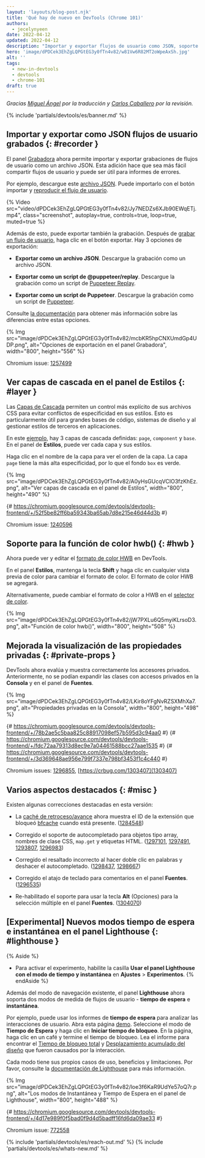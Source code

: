 ```yaml
---
layout: 'layouts/blog-post.njk'
title: 'Qué hay de nuevo en DevTools (Chrome 101)'
authors:
  - jecelynyeen
date: 2022-04-12
updated: 2022-04-12
description: "Importar y exportar flujos de usuario como JSON, soporte colors hwb(), ver capas de cascada en el panel de Estilos y más."
hero: 'image/dPDCek3EhZgLQPGtEG3y0fTn4v82/w81Vw6R82MT2oWpeAxSh.jpg'
alt: ''
tags:
  - new-in-devtools
  - devtools
  - chrome-101
draft: true
---
```


_Gracias [Miguel Ángel](https://midu.dev) por la traducción y [Carlos Caballero](https://carloscaballero.io) por la revisión._

{% include 'partials/devtools/es/banner.md' %}

<!-- ## Import and export recorded user flows as a JSON file {: #recorder } -->
## Importar y exportar como JSON flujos de usuario grabados {: #recorder }

<!-- The [Recorder](/docs/devtools/recorder) panel now supports importing and exporting user flow recordings as a JSON file. This addition makes it easier to share user flows and can be useful for bug reporting. -->
El panel [Grabadora](/docs/devtools/recorder) ahora permite importar y exportar grabaciones de flujos de usuario como un archivo JSON. Esta adición hace que sea más fácil compartir flujos de usuario y puede ser útil para informes de errores.

<!-- For example, download this [JSON file](https://storage.googleapis.com/web-dev-uploads/file/dPDCek3EhZgLQPGtEG3y0fTn4v82/vzQbv2rUfTz2DEmx06Gv.json). You can import it with the import button and [replay the user flow](/docs/devtools/recorder/#replay). -->
Por ejemplo, descargue este [archivo JSON](https://storage.googleapis.com/web-dev-uploads/file/dPDCek3EhZgLQPGtEG3y0fTn4v82/vzQbv2rUfTz2DEmx06Gv.json). Puede importarlo con el botón importar y [reproducir el flujo de usuario](/docs/devtools/recorder/#replay).

{% Video src="video/dPDCek3EhZgLQPGtEG3y0fTn4v82/Jy7NEDZs6XJb90EWqETj.mp4", class="screenshot", autoplay=true, controls=true, loop=true, muted=true %}

<!-- Apart from that, you can export the recording as well. After [recording a user flow](/docs/devtools/recorder/#record), click on the export button. There are 3 export options: -->
Además de esto, puede exportar también la grabación. Después de [grabar un flujo de usuario](/docs/devtools/recorder/#record), haga clic en el botón exportar. Hay 3 opciones de exportación:

<!-- - **Export as a JSON file**. Download the recording as a JSON file. -->
- **Exportar como un archivo JSON**. Descargue la grabación como un archivo JSON.
<!-- - **Export as a @puppeteer/replay script**. Download the recording as a [Puppeteer Replay](https://github.com/puppeteer/replay) script.  -->
- **Exportar como un script de @puppeteer/replay**. Descargue la grabación como un script de [Puppeteer Replay](https://github.com/puppeteer/replay).
<!-- - **Export as a Puppeteer script** . Download the recording as [Puppeteer](https://pptr.dev/) script. -->
- **Exportar como un script de Puppeteer**. Descargue la grabación como un script de [Puppeteer](https://pptr.dev/).

<!-- Consult [the documentation](/docs/devtools/recorder) to learn more about the differences between these options. -->
Consulte [la documentación](/docs/devtools/recorder) para obtener más información sobre las diferencias entre estas opciones.

{% Img src="image/dPDCek3EhZgLQPGtEG3y0fTn4v82/mcbKR5hpCNXUmdGp4UDP.png", alt="Opciones de exportación en el panel Grabadora", width="800", height="556" %}

Chromium issue: [1257499](https://crbug.com/1257499)

<!-- ## View cascade layers in the Styles pane {: #layer } -->
## Ver capas de cascada en el panel de Estilos {: #layer }

<!-- [Cascade layers](/blog/cascade-layers/) enable more explicit control of your CSS files to prevent style-specificity conflicts. This is particularly useful for large codebases, design systems, and when managing third party styles in applications. -->
Las [Capas de Cascada](/blog/cascade-layers/) permiten un control más explícito de sus archivos CSS para evitar conflictos de especificidad en sus estilos. Esto es particularmente útil para grandes bases de código, sistemas de diseño y al gestionar estilos de terceros en aplicaciones.

<!-- In this [example](https://jec.fyi/demo/cascade-layer), there are 3 cascade layers defined: `page`, `component` and `base`. In the **Styles** pane, you can view each layer and its styles. -->
En este [ejemplo](https://jec.fyi/demo/cascade-layer), hay 3 capas de cascada definidas: `page`, `component` y `base`. En el panel de **Estilos**, puede ver cada capa y sus estilos.

<!-- Click on the layer name to view the layer order. The `page` layer has the highest specificity, therefore the `box` background is green.  -->
Haga clic en el nombre de la capa para ver el orden de la capa. La capa `page` tiene la más alta especificidad, por lo que el fondo `box` es verde.

{% Img src="image/dPDCek3EhZgLQPGtEG3y0fTn4v82/A0yHsGUcqVCIO3fzKhEz.png", alt="Ver capas de cascada en el panel de Estilos", width="800", height="490" %}

{# https://chromium.googlesource.com/devtools/devtools-frontend/+/52f5be82ff6ba59343ba65ab7d8e215e46d44d3b #}

Chromium issue: [1240596](https://crbug.com/1240596)


<!-- ## Support for the hwb() color function {: #hwb } -->
## Soporte para la función de color hwb() {: #hwb }

<!-- You can now view and edit [HWB color format](https://drafts.csswg.org/css-color/#the-hwb-notation) in DevTools. -->
Ahora puede ver y editar el [formato de color HWB](https://drafts.csswg.org/css-color/#the-hwb-notation) en DevTools.

<!-- In the **Styles** pane, hold the **Shift** key and click on any color preview to change the color format. The HWB color format is added. -->
En el panel **Estilos**, mantenga la tecla **Shift** y haga clic en cualquier vista previa de color para cambiar el formato de color. El formato de color HWB se agregará.

<!-- Alternatively, you can change the color format to HWB in the [color picker](/docs/devtools/css/reference/#color-picker). -->
Alternativamente, puede cambiar el formato de color a HWB en el [selector de color](/docs/devtools/css/reference/#color-picker).

{% Img src="image/dPDCek3EhZgLQPGtEG3y0fTn4v82/jW7PXLu6Q5myiKLrsoD3.png", alt="Función de color hwb()", width="800", height="508" %}


<!-- ## Improved the display of private properties {: #private-props } -->
## Mejorada la visualización de las propiedades privadas {: #private-props }

<!-- DevTools now properly evaluates and displays private accessors. Previously, you couldn't expand classes with private accessors in the **Console** and the **Sources** panel. -->
DevTools ahora evalúa y muestra correctamente los accesores privados. Anteriormente, no se podían expandir las clases con accesos privados en la **Consola** y en el panel de **Fuentes**.

{% Img src="image/dPDCek3EhZgLQPGtEG3y0fTn4v82/LKir8oYFgNvRZSXMhXa7.png", alt="Propiedades privadas en la Consola", width="800", height="498" %}

{# https://chromium.googlesource.com/devtools/devtools-frontend/+/78b2ae5c5baa825c88917098ef57b595d3c94aa0 #}
{# https://chromium.googlesource.com/devtools/devtools-frontend/+/fdc72aa79313d8ec9e7a04461588bcc27aae1535 #}
{# https://chromium.googlesource.com/devtools/devtools-frontend/+/3d369648ae956e799f7337e798bf3453f1c4c440 #}

Chromium issues: [1296855](https://crbug.com/1296855), [https://crbug.com/1303407](1303407)


<!-- ## Miscellaneous highlights {: #misc } -->
## Varios aspectos destacados {: #misc }

<!-- These are some noteworthy fixes in this release: -->
Existen algunas correcciones destacadas en esta versión:

<!-- - The [Back/forward cache](/blog/new-in-devtools-98/#bfcache) now displays the extension ID which blocked [bfcache](https://web.dev/bfcache/) when present.( [1284548](https://crbug.com/1284548)) -->
- La [caché de retroceso/avance](/blog/new-in-devtools-98/#bfcache) ahora muestra el ID de la extensión que bloqueó [bfcache](https://web.dev/bfcache/) cuando está presente. ([1284548](https://crbug.com/1284548))
<!-- - Fixed autocompletion support for array-like objects, CSS class names, `map.get` and HTML tags. ([1297101](https://crbug.com/1297101), [1297491](https://crbug.com/1297491), [1293807](https://crbug.com/1293807), [1296983](https://crbug.com/1296983)) -->
- Corregido el soporte de autocompletado para objetos tipo array, nombres de clase CSS, `map.get` y etiquetas HTML. ([1297101](https://crbug.com/1297101), [1297491](https://crbug.com/1297491), [1293807](https://crbug.com/1293807), [1296983](https://crbug.com/1296983))
<!-- - Fixed incorrect highlights when double-clicking on words and undoing autocomplete. ([1298437](https://crbug.com/1298437), [1298667](https://crbug.com/1298667)) -->
- Corregido el resaltado incorrecto al hacer doble clic en palabras y deshacer el autocompletado. ([1298437](https://crbug.com/1298437), [1298667](https://crbug.com/1298667))
<!-- - Fixed comment keyboard shortcut in the **Sources** panel. ([1296535](https://crbug.com/1296535)) -->
- Corregido el atajo de teclado para comentarios en el panel **Fuentes**. ([1296535](https://crbug.com/1296535))
<!-- - Re-enable support for using **Alt** (Options) key for multi selection in the **Sources** panel. ([1304070](https://crbug.com/1304070)) -->
- Re-habilitado el soporte para usar la tecla **Alt** (Opciones) para la selección múltiple en el panel **Fuentes**. ([1304070](https://crbug.com/1304070))


<!-- ## [Experimental] New timespan and snapshot mode in the Lighthouse panel {: #lighthouse } -->
## [Experimental] Nuevos modos tiempo de espera e instantánea en el panel Lighthouse {: #lighthouse }

{% Aside %}
<!-- To enable the experiment, enable the **Use Lighthouse panel with timespan and snapshot modes** checkbox under **Settings** > **Experiments**. -->
- Para activar el experimento, habilite la casilla **Usar el panel Lighthouse con el modo de tiempo y instantánea** en **Ajustes** > **Experimentos**.
{% endAside %}

<!-- Apart from the existing **navigation** mode, the **Lighthouse** panel now support two more modes on measuring user flows - **timespan** and **snapshot**. -->
Además del modo de navegación existente, el panel **Lighthouse** ahora soporta dos modos de medida de flujos de usuario - **tiempo de espera** e **instantánea**.

<!-- For example, you can use the **timespan** reports to analyze user interactions. Open this [demo](https://coffee-cart.netlify.app/) page. Select the **Timespan** mode and click on **Start timespan**. On the page, click on a coffee and end the timespan. Read the report to find out the [Total Blocking Time](https://web.dev/tbt/) and [Cumulative Layout Shift](https://web.dev/cls/) that were caused by the interaction. -->
Por ejemplo, puede usar los informes de **tiempo de espera** para analizar las interacciones de usuario. Abra esta página [demo](https://coffee-cart.netlify.app/). Seleccione el modo de **Tiempo de Espera** y haga clic en **Iniciar tiempo de bloqueo**. En la página, haga clic en un café y termine el tiempo de bloqueo. Lea el informe para encontrar el [Tiempo de bloqueo total](https://web.dev/tbt/) y [Desplazamiento acumulado del diseño](https://web.dev/cls/) que fueron causados por la interacción.

<!-- Each mode has its own unique use cases, benefits, and limitations. Please refer to the [Lighthouse documentation](https://github.com/GoogleChrome/lighthouse/blob/master/docs/user-flows.md) for more information. -->
Cada modo tiene sus propios casos de uso, beneficios y limitaciones. Por favor, consulte la [documentación de Lighthouse](https://github.com/GoogleChrome/lighthouse/blob/master/docs/user-flows.md) para más información.

{% Img src="image/dPDCek3EhZgLQPGtEG3y0fTn4v82/loe3f6KaR9UdYe57oQ7r.png", alt="Los modos de Instantánea y Tiempo de Espera en el panel de Lighthouse", width="800", height="488" %}

{# https://chromium.googlesource.com/devtools/devtools-frontend/+/4d17e989f0f5bad0f9d4d5badff16fd6da09ae33 #}

Chromium issue: [772558](https://crbug.com/772558)

{% include 'partials/devtools/es/reach-out.md' %}
{% include 'partials/devtools/es/whats-new.md' %}
